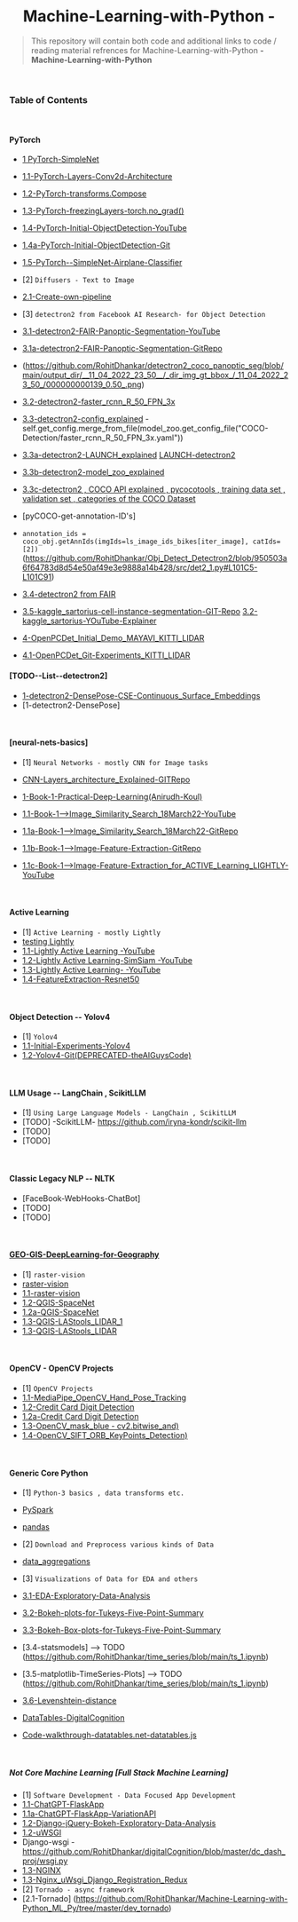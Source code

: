 #

<h1 align="center">Machine-Learning-with-Python - </h1>

> This repository will contain both code and additional links to code / reading material refrences for  Machine-Learning-with-Python **- Machine-Learning-with-Python**
 

<br/>


### Table of Contents

<br/>

#### PyTorch

- [1 PyTorch-SimpleNet](https://www.youtube.com/watch?v=bYsgVe53o9A)
- [1.1-PyTorch-Layers-Conv2d-Architecture](https://www.youtube.com/watch?v=bYsgVe53o9A&t=365s)
- [1.2-PyTorch-transforms.Compose](https://www.youtube.com/watch?v=bYsgVe53o9A&t=990s)
- [1.3-PyTorch-freezingLayers-torch.no_grad()](https://www.youtube.com/watch?v=bYsgVe53o9A&t=780s)
- [1.4-PyTorch-Initial-ObjectDetection-YouTube](https://www.youtube.com/watch?v=qcpLU5K8j4E&t=407s)
- [1.4a-PyTorch-Initial-ObjectDetection-Git](https://github.com/RohitDhankar/obj_det/tree/dev_rohit/_taco_1)
- [1.5-PyTorch--SimpleNet-Airplane-Classifier](https://www.youtube.com/watch?v=tSdNa_oPHLg)

- [2] `Diffusers - Text to Image ` 
- [2.1-Create-own-pipeline](https://www.youtube.com/watch?v=TVZLk7CPKcI)
- [3] `detectron2 from Facebook AI Research- for Object Detection` 
- [3.1-detectron2-FAIR-Panoptic-Segmentation-YouTube](https://www.youtube.com/watch?v=6maQvG_5fZM&t=165s)
- [3.1a-detectron2-FAIR-Panoptic-Segmentation-GitRepo](https://github.com/RohitDhankar/detectron2_coco_panoptic_seg)
- (https://github.com/RohitDhankar/detectron2_coco_panoptic_seg/blob/main/output_dir/__11_04_2022_23_50__/_dir_img_gt_bbox_/_11_04_2022_23_50_/000000000139_0.50_.png)
- [3.2-detectron2-faster_rcnn_R_50_FPN_3x](https://github.com/RohitDhankar/Obj_Detect_Detectron2/blob/main/src/det2_2.py) 
- [3.3-detectron2-config_explained](https://www.youtube.com/watch?v=NRred6RjWsU&t=1800s)
-self.get_config.merge_from_file(model_zoo.get_config_file("COCO-Detection/faster_rcnn_R_50_FPN_3x.yaml"))
- [3.3a-detectron2-LAUNCH_explained](https://www.youtube.com/watch?v=NRred6RjWsU&t=780s) [LAUNCH-detectron2](https://detectron2.readthedocs.io/en/stable/_modules/detectron2/engine/launch.html)
- [3.3b-detectron2-model_zoo_explained](https://www.youtube.com/watch?v=9VmPq-kYB60&t=210s)
- [3.3c-detectron2 , COCO API explained , pycocotools , training data set , validation set , categories of the COCO Dataset](https://www.youtube.com/watch?v=9VmPq-kYB60&t=270s) 
- [pyCOCO-get-annotation-ID's]
- ```annotation_ids = coco_obj.getAnnIds(imgIds=ls_image_ids_bikes[iter_image], catIds=[2])```(https://github.com/RohitDhankar/Obj_Detect_Detectron2/blob/950503a6f64783d8d54e50af49e3e9888a14b428/src/det2_1.py#L101C5-L101C91)

- [3.4-detectron2 from FAIR](https://github.com/RohitDhankar/Obj_Detect_Detectron2/blob/main/src/det2_2.py)
- [3.5-kaggle_sartorius-cell-instance-segmentation-GIT-Repo](https://github.com/RohitDhankar/kaggle_sartorius-cell-instance-segmentation/blob/main/originalCOCO_Code_mask.py) [3.2-kaggle_sartorius-YOuTube-Explainer](https://www.youtube.com/watch?v=jU2n0GRAq2o&t=407s)
- [4-OpenPCDet_Initial_Demo_MAYAVI_KITTI_LIDAR](https://www.youtube.com/watch?v=tLwHWVfl16A) 
- [4.1-OpenPCDet_Git-Experiments_KITTI_LIDAR](https://github.com/RohitDhankar/OpenPCDet/blob/master/init_INSTALL_ERRORS_1.md)

#### [TODO--List--detectron2]

- [1-detectron2-DensePose-CSE-Continuous_Surface_Embeddings](https://github.com/facebookresearch/detectron2/blob/main/projects/DensePose/doc/DENSEPOSE_CSE.md#animal-cse-models)
- [1-detectron2-DensePose] 

<br/>

#### [neural-nets-basics]

- [1] `Neural Networks - mostly CNN for Image tasks`
- [CNN-Layers_architecture_Explained-GITRepo](https://github.com/RohitDhankar/obj_det/blob/dev_rohit/_book_17/ownNotes_Layers_Architecture_1.log)

- [1-Book-1-Practical-Deep-Learning(Anirudh-Koul)](https://github.com/PracticalDL/Practical-Deep-Learning-Book)
- [1.1-Book-1-->Image_Similarity_Search_18March22-YouTube](https://www.youtube.com/watch?v=Tn7spbLO3xQ)
- [1.1a-Book-1-->Image_Similarity_Search_18March22-GitRepo](https://github.com/RohitDhankar/obj_det/blob/dev_rohit/_book_1/practl_dl/pract_dl_1.py)
- [1.1b-Book-1-->Image-Feature-Extraction-GitRepo](https://github.com/RohitDhankar/obj_det/blob/dev_rohit/_book_1/practl_dl/pract_dl_1.py)
- [1.1c-Book-1-->Image-Feature-Extraction_for_ACTIVE_Learning_LIGHTLY-YouTube](https://www.youtube.com/watch?v=Bj1rux7btzA)



<br/>

#### Active Learning

- [1] `Active Learning - mostly Lightly`
- [testing Lightly](https://github.com/RohitDhankar/test_lightly_1) 
- [1.1-Lightly Active Learning -YouTube](https://www.youtube.com/watch?v=7cS5mf3PChE)
- [1.2-Lightly Active Learning-SimSiam -YouTube](https://www.youtube.com/watch?v=QB1yiSGhc3M)
- [1.3-Lightly Active Learning- -YouTube](https://www.youtube.com/watch?v=Bj1rux7btzA)
- [1.4-FeatureExtraction-Resnet50](https://www.youtube.com/watch?v=Bj1rux7btzA)

<br/>

#### Object Detection  -- Yolov4

- [1] `Yolov4`
- [1.1-Initial-Experiments-Yolov4](https://www.youtube.com/watch?v=CEcLBgIsG40&t=840s)
- [1.2-Yolov4-Git(DEPRECATED-theAIGuysCode)](https://github.com/RohitDhankar/obj_det/blob/dev_rohit/_book_15_yolo/yolo1/convert.py)


<br/>

#### LLM Usage -- LangChain , ScikitLLM

- [1] `Using Large Language Models - LangChain , ScikitLLM`
- [TODO] -ScikitLLM- https://github.com/iryna-kondr/scikit-llm
- [TODO]
- [TODO]

<br/>

#### Classic Legacy NLP -- NLTK 

- [FaceBook-WebHooks-ChatBot]
- [TODO]
- [TODO]



<br/>

#### [GEO-GIS-DeepLearning-for-Geography](https://github.com/DigitalCognition-GIS/py_qgis_2020)

- [1] `raster-vision`
- [raster-vision](https://github.com/RohitDhankar/raster-vision) 
- [1.1-raster-vision](https://www.youtube.com/watch?v=7NOSnXwbxAk)
- [1.2-QGIS-SpaceNet](https://www.youtube.com/watch?v=M7m36cpM04g)
- [1.2a-QGIS-SpaceNet](https://github.com/DigitalCognition-GIS/spaceNet/blob/master/README_ROUGH_NOTES.md)
- [1.3-QGIS-LAStools_LIDAR_1](https://www.youtube.com/watch?v=nDfsqQRY7E8&t=48s)
- [1.3-QGIS-LAStools_LIDAR](https://www.youtube.com/watch?v=Y5SASRfdIHI&t=6s)


<br/>

#### OpenCV - OpenCV Projects

- [1] `OpenCV Projects`
- [1.1-MediaPipe_OpenCV_Hand_Pose_Tracking](https://github.com/RohitDhankar/Machine-Learning-with-Python_ML_Py/blob/master/basic_mediaPipe_OpenCV/test_mediaPipe_.py) 
- [1.2-Credit Card Digit Detection](https://www.youtube.com/watch?v=AvVVVMKJ9-U) 
- [1.2a-Credit Card Digit Detection](https://www.youtube.com/watch?v=molL6qloLqU&t=16s)
- [1.3-OpenCV_mask_blue - cv2.bitwise_and)](https://www.youtube.com/watch?v=_6wbV1OZnn4)
- [1.4-OpenCV_SIFT_ORB_KeyPoints_Detection)](https://www.youtube.com/watch?v=i9gLvZ8OPtg&t=33s) 

<br/>

#### Generic Core Python

- [1] `Python-3 basics , data transforms etc.` 
- [PySpark](https://github.com/RohitDhankar/Machine-Learning-with-Python_ML_Py/tree/master/basic_foo)
- [pandas](https://github.com/RohitDhankar/Machine-Learning-with-Python_ML_Py/tree/master/basic_foo)
- [2] `Download and Preprocess various kinds of Data` 
- [data_aggregations](https://github.com/RohitDhankar/Machine-Learning-with-Python_ML_Py/tree/master/basic_foo)

- [3] `Visualizations of Data for EDA and others` 
- [3.1-EDA-Exploratory-Data-Analysis](https://www.youtube.com/watch?v=zydsrBWTbEA)
- [3.2-Bokeh-plots-for-Tukeys-Five-Point-Summary](https://www.youtube.com/watch?v=zydsrBWTbEA)
- [3.3-Bokeh-Box-plots-for-Tukeys-Five-Point-Summary](https://www.youtube.com/watch?v=zydsrBWTbEA)
- [3.4-statsmodels] --> TODO (https://github.com/RohitDhankar/time_series/blob/main/ts_1.ipynb)
- [3.5-matplotlib-TimeSeries-Plots] --> TODO (https://github.com/RohitDhankar/time_series/blob/main/ts_1.ipynb)
- [3.6-Levenshtein-distance](https://www.youtube.com/watch?v=DTAgjm3VOjQ&t=581s)
- [DataTables-DigitalCognition](https://www.youtube.com/watch?v=orFbj0yW8b0)
- [Code-walkthrough-datatables.net-datatables.js](https://www.youtube.com/watch?v=orFbj0yW8b0)

<br/>

##### Not Core Machine Learning [Full Stack Machine Learning]

- [1] `Software Development - Data Focused App Development` 
- [1.1-ChatGPT-FlaskApp](https://www.youtube.com/watch?v=kQs1h3fIKvo&t=75s)
- [1.1a-ChatGPT-FlaskApp-VariationAPI](https://www.youtube.com/watch?v=Ul2DUVqA2Fs&t=33s)
- [1.2-Django-jQuery-Bokeh-Exploratory-Data-Analysis](https://www.youtube.com/watch?v=zydsrBWTbEA)
- [1.2-uWSGI](https://github.com/RohitDhankar/digitalCognition/blob/master/uwsgi_launch.sh)
- Django-wsgi - https://github.com/RohitDhankar/digitalCognition/blob/master/dc_dash_proj/wsgi.py
- [1.3-NGINX](https://www.youtube.com/watch?v=UDpdAC9rFrI&t=156s)
- [1.3-Nginx_uWsgi_Django_Registration_Redux](https://www.youtube.com/watch?v=Z0bAUu7n3w0&t=249s)
- [2] `Tornado - async framework ` 
- [2.1-Tornado] (https://github.com/RohitDhankar/Machine-Learning-with-Python_ML_Py/tree/master/dev_tornado)

